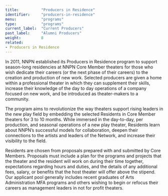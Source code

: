 ```yaml
---
title:          "Producers in Residence"
identifier:     "producers-in-residence"
menu:           "programs"
type:           "programs"
current_label:  "Current Producers"
past_label:     "Alumni Producers"
weight:         8
related:
- Producers in Residence
---
```


<span class="lead-in">In 2011, NNPN established its Producers in Residence program to support season-long residencies at NNPN Core Member theaters for those who wish dedicate their careers (or the next phase of their careers) to the creation and production of new work. Selected producers are given a home within a professional theater in which they can supplement their skills, increase their knowledge of the day to day operations of a company focused on new work, and be introduced as theater-makers to a community.</span>

The program aims to revolutionize the way theaters support rising leaders in the new play field by embedding the selected Residents in Core Member theaters for 3 to 10 months. While immersed in the day-to-day, per production, and seasonal operations of a new play theater, Residents learn about NNPN’s successful models for collaboration, deepen their connections to the artists and leaders of the Network, and increase their visibility to the field.

Residents are chosen from proposals prepared with and submitted by Core Members. Proposals must include a plan for the programs and projects that the theater and the resident will work on during their time together, expectations regarding hours and duties, and the details of any additional fees, salary, or benefits that the host theater will offer above the stipend. Our applicant pool generally includes recent graduates of Arts Administration MFA programs and others wishing to begin or refocus their careers as management leaders in not for profit theaters.
